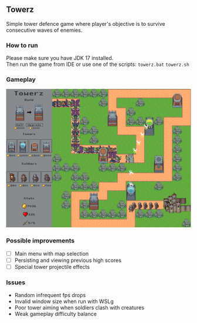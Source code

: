 ## Towerz
Simple tower defence game where player's objective is to survive consecutive waves of enemies.

### How to run
Please make sure you have JDK 17 installed.<br/>
Then run the game from IDE or use one of the scripts: `towerz.bat` `towerz.sh`

### Gameplay
![gameplay](gameplay.png)

### Possible improvements
- [ ] Main menu with map selection
- [ ] Persisting and viewing previous high scores
- [ ] Special tower projectile effects

### Issues
* Random infrequent fps drops
* Invalid window size when run with WSLg
* Poor tower aiming when soldiers clash with creatures
* Weak gameplay difficulty balance
